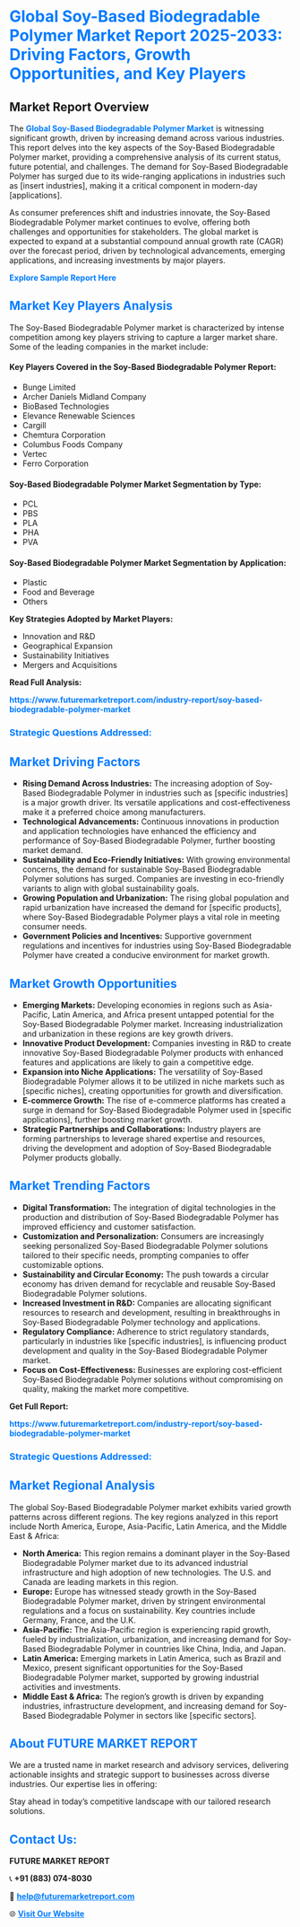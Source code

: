 <h1 style="color: #007BFF;">Global Soy-Based Biodegradable Polymer Market Report 2025-2033: Driving Factors, Growth Opportunities, and Key Players</h1>

<section id="overview">
<h2>Market Report Overview</h2>
<p>The <a href="https://www.futuremarketreport.com/industry-report/soy-based-biodegradable-polymer-market" style="color: #007BFF; text-decoration: none;"><strong>Global Soy-Based Biodegradable Polymer Market</strong></a> is witnessing significant growth, driven by increasing demand across various industries. This report delves into the key aspects of the Soy-Based Biodegradable Polymer market, providing a comprehensive analysis of its current status, future potential, and challenges. The demand for Soy-Based Biodegradable Polymer has surged due to its wide-ranging applications in industries such as [insert industries], making it a critical component in modern-day [applications].</p>
<p>As consumer preferences shift and industries innovate, the Soy-Based Biodegradable Polymer market continues to evolve, offering both challenges and opportunities for stakeholders. The global market is expected to expand at a substantial compound annual growth rate (CAGR) over the forecast period, driven by technological advancements, emerging applications, and increasing investments by major players.</p>
</section>

<section id="overview">
<p><a href="https://www.futuremarketreport.com/request-sample/reportId=82884" style="color: #007BFF; text-decoration: none;"><strong>Explore Sample Report Here</strong></a></p>
</section>

<section id="key-players">
<h2 style="color: #007BFF;">Market Key Players Analysis</h2>
<p>The Soy-Based Biodegradable Polymer market is characterized by intense competition among key players striving to capture a larger market share. Some of the leading companies in the market include:</p>
<h4>Key Players Covered in the Soy-Based Biodegradable Polymer Report:</h4>
<ul><li>Bunge Limited</li><li>Archer Daniels Midland Company</li><li>BioBased Technologies</li><li>Elevance Renewable Sciences</li><li>Cargill</li><li>Chemtura Corporation</li><li>Columbus Foods Company</li><li>Vertec</li><li>Ferro Corporation</li></ul>
<h4>Soy-Based Biodegradable Polymer Market Segmentation by Type:</h4>
<ul><li>PCL</li><li>PBS</li><li>PLA</li><li>PHA</li><li>PVA</li></ul>

<h4>Soy-Based Biodegradable Polymer Market Segmentation by Application:</h4>
<ul><li>Plastic</li><li>Food and Beverage</li><li>Others</li></ul>
<p><strong>Key Strategies Adopted by Market Players:</strong></p>
<ul>
<li>Innovation and R&D</li>
<li>Geographical Expansion</li>
<li>Sustainability Initiatives</li>
<li>Mergers and Acquisitions</li>
</ul>
</section>

<section>
<p><strong>Read Full Analysis: </strong></p><a href="https://www.futuremarketreport.com/industry-report/soy-based-biodegradable-polymer-market" style="color: #007BFF; text-decoration: none;"><strong>https://www.futuremarketreport.com/industry-report/soy-based-biodegradable-polymer-market</strong></a>
<h3 style="color: #007BFF;">Strategic Questions Addressed:</h3>
</section>

<section id="driving-factors">
<h2 style="color: #007BFF;">Market Driving Factors</h2>
<ul>
<li><strong>Rising Demand Across Industries:</strong> The increasing adoption of Soy-Based Biodegradable Polymer in industries such as [specific industries] is a major growth driver. Its versatile applications and cost-effectiveness make it a preferred choice among manufacturers.</li>
<li><strong>Technological Advancements:</strong> Continuous innovations in production and application technologies have enhanced the efficiency and performance of Soy-Based Biodegradable Polymer, further boosting market demand.</li>
<li><strong>Sustainability and Eco-Friendly Initiatives:</strong> With growing environmental concerns, the demand for sustainable Soy-Based Biodegradable Polymer solutions has surged. Companies are investing in eco-friendly variants to align with global sustainability goals.</li>
<li><strong>Growing Population and Urbanization:</strong> The rising global population and rapid urbanization have increased the demand for [specific products], where Soy-Based Biodegradable Polymer plays a vital role in meeting consumer needs.</li>
<li><strong>Government Policies and Incentives:</strong> Supportive government regulations and incentives for industries using Soy-Based Biodegradable Polymer have created a conducive environment for market growth.</li>
</ul>
</section>

<section id="growth-opportunities">
<h2 style="color: #007BFF;">Market Growth Opportunities</h2>
<ul>
<li><strong>Emerging Markets:</strong> Developing economies in regions such as Asia-Pacific, Latin America, and Africa present untapped potential for the Soy-Based Biodegradable Polymer market. Increasing industrialization and urbanization in these regions are key growth drivers.</li>
<li><strong>Innovative Product Development:</strong> Companies investing in R&D to create innovative Soy-Based Biodegradable Polymer products with enhanced features and applications are likely to gain a competitive edge.</li>
<li><strong>Expansion into Niche Applications:</strong> The versatility of Soy-Based Biodegradable Polymer allows it to be utilized in niche markets such as [specific niches], creating opportunities for growth and diversification.</li>
<li><strong>E-commerce Growth:</strong> The rise of e-commerce platforms has created a surge in demand for Soy-Based Biodegradable Polymer used in [specific applications], further boosting market growth.</li>
<li><strong>Strategic Partnerships and Collaborations:</strong> Industry players are forming partnerships to leverage shared expertise and resources, driving the development and adoption of Soy-Based Biodegradable Polymer products globally.</li>
</ul>
</section>

<section id="trending-factors">
<h2 style="color: #007BFF;">Market Trending Factors</h2>
<ul>
<li><strong>Digital Transformation:</strong> The integration of digital technologies in the production and distribution of Soy-Based Biodegradable Polymer has improved efficiency and customer satisfaction.</li>
<li><strong>Customization and Personalization:</strong> Consumers are increasingly seeking personalized Soy-Based Biodegradable Polymer solutions tailored to their specific needs, prompting companies to offer customizable options.</li>
<li><strong>Sustainability and Circular Economy:</strong> The push towards a circular economy has driven demand for recyclable and reusable Soy-Based Biodegradable Polymer solutions.</li>
<li><strong>Increased Investment in R&D:</strong> Companies are allocating significant resources to research and development, resulting in breakthroughs in Soy-Based Biodegradable Polymer technology and applications.</li>
<li><strong>Regulatory Compliance:</strong> Adherence to strict regulatory standards, particularly in industries like [specific industries], is influencing product development and quality in the Soy-Based Biodegradable Polymer market.</li>
<li><strong>Focus on Cost-Effectiveness:</strong> Businesses are exploring cost-efficient Soy-Based Biodegradable Polymer solutions without compromising on quality, making the market more competitive.</li>
</ul>
</section>

<section>
<p><strong>Get Full Report: </strong></p><a href="https://www.futuremarketreport.com/industry-report/soy-based-biodegradable-polymer-market" style="color: #007BFF; text-decoration: none;"><strong>https://www.futuremarketreport.com/industry-report/soy-based-biodegradable-polymer-market</strong></a>
<h3 style="color: #007BFF;">Strategic Questions Addressed:</h3>
</section>


<section id="regional-analysis">
<h2 style="color: #007BFF;">Market Regional Analysis</h2>
<p>The global Soy-Based Biodegradable Polymer market exhibits varied growth patterns across different regions. The key regions analyzed in this report include North America, Europe, Asia-Pacific, Latin America, and the Middle East & Africa:</p>
<ul>
<li><strong>North America:</strong> This region remains a dominant player in the Soy-Based Biodegradable Polymer market due to its advanced industrial infrastructure and high adoption of new technologies. The U.S. and Canada are leading markets in this region.</li>
<li><strong>Europe:</strong> Europe has witnessed steady growth in the Soy-Based Biodegradable Polymer market, driven by stringent environmental regulations and a focus on sustainability. Key countries include Germany, France, and the U.K.</li>
<li><strong>Asia-Pacific:</strong> The Asia-Pacific region is experiencing rapid growth, fueled by industrialization, urbanization, and increasing demand for Soy-Based Biodegradable Polymer in countries like China, India, and Japan.</li>
<li><strong>Latin America:</strong> Emerging markets in Latin America, such as Brazil and Mexico, present significant opportunities for the Soy-Based Biodegradable Polymer market, supported by growing industrial activities and investments.</li>
<li><strong>Middle East & Africa:</strong> The region’s growth is driven by expanding industries, infrastructure development, and increasing demand for Soy-Based Biodegradable Polymer in sectors like [specific sectors].</li>
</ul>
</section>

<footer>
<h2 style="color: #007BFF;">About FUTURE MARKET REPORT</h2>
<p>We are a trusted name in market research and advisory services, delivering actionable insights and strategic support to businesses across diverse industries. Our expertise lies in offering:</p>

<p>Stay ahead in today’s competitive landscape with our tailored research solutions.</p>

<h2 style="color: #007BFF;">Contact Us:</h2>
<p><strong>FUTURE MARKET REPORT</strong></p>
<p>📞 <strong>+91 (883) 074-8030</strong></p>
<p>📧 <strong><a href="mailto:help@futuremarketreport.com" style="color: #007BFF;">help@futuremarketreport.com</a></strong></p>
<p>🌐 <strong><a href="https://www.futuremarketreport.com/" style="color: #007BFF;">Visit Our Website</a></strong></p>
</footer>